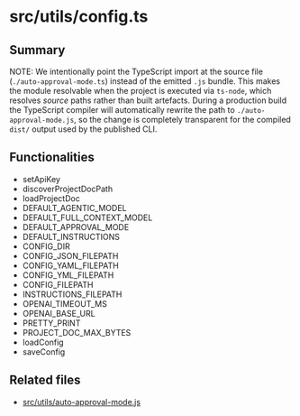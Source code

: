 # src/utils/config.ts

## Summary
NOTE: We intentionally point the TypeScript import at the source file (`./auto-approval-mode.ts`) instead of the emitted `.js` bundle.  This makes the module resolvable when the project is executed via `ts-node`, which resolves *source* paths rather than built artefacts.  During a production build the TypeScript compiler will automatically rewrite the path to `./auto-approval-mode.js`, so the change is completely transparent for the compiled `dist/` output used by the published CLI.

## Functionalities
- setApiKey
- discoverProjectDocPath
- loadProjectDoc
- DEFAULT_AGENTIC_MODEL
- DEFAULT_FULL_CONTEXT_MODEL
- DEFAULT_APPROVAL_MODE
- DEFAULT_INSTRUCTIONS
- CONFIG_DIR
- CONFIG_JSON_FILEPATH
- CONFIG_YAML_FILEPATH
- CONFIG_YML_FILEPATH
- CONFIG_FILEPATH
- INSTRUCTIONS_FILEPATH
- OPENAI_TIMEOUT_MS
- OPENAI_BASE_URL
- PRETTY_PRINT
- PROJECT_DOC_MAX_BYTES
- loadConfig
- saveConfig

## Related files
- [src/utils/auto-approval-mode.js](auto-approval-mode.js.md)